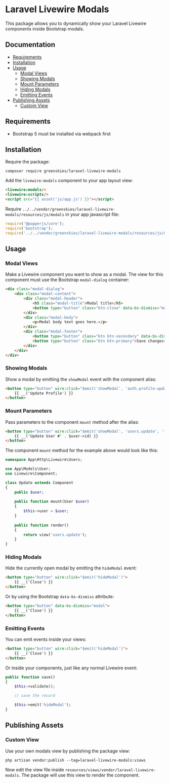 # Laravel Livewire Modals

This package allows you to dynamically show your Laravel Livewire components inside Bootstrap modals.

## Documentation

- [Requirements](#requirements)
- [Installation](#installation)
- [Usage](#usage)
    - [Modal Views](#modal-views)
    - [Showing Modals](#showing-modals)
    - [Mount Parameters](#mount-parameters)
    - [Hiding Modals](#hiding-modals)
    - [Emitting Events](#emitting-events)
- [Publishing Assets](#publishing-assets)
    - [Custom View](#custom-view)

## Requirements

- Bootstrap 5 must be installed via webpack first

## Installation

Require the package:

```console
composer require greenskies/laravel-livewire-modals
```

Add the `livewire:modals` component to your app layout view:

```html
<livewire:modals/>
<livewire:scripts/>
<script src="{{ asset('js/app.js') }}"></script>
```

Require `../../vendor/greenskies/laravel-livewire-modals/resources/js/modals` in your app javascript file:

```javascript
require('@popperjs/core');
require('bootstrap');
require('../../vendor/greenskies/laravel-livewire-modals/resources/js/modals');
```

## Usage

### Modal Views

Make a Livewire component you want to show as a modal. The view for this component must use the Bootstrap `modal-dialog` container:

```html
<div class="modal-dialog">
    <div class="modal-content">
        <div class="modal-header">
            <h5 class="modal-title">Modal title</h5>
            <button type="button" class="btn-close" data-bs-dismiss="modal" aria-label="Close"></button>
        </div>
        <div class="modal-body">
            <p>Modal body text goes here.</p>
        </div>
        <div class="modal-footer">
            <button type="button" class="btn btn-secondary" data-bs-dismiss="modal">Close</button>
            <button type="button" class="btn btn-primary">Save changes</button>
        </div>
    </div>
</div>
```

### Showing Modals

Show a modal by emitting the `showModal` event with the component alias:

```html
<button type="button" wire:click="$emit('showModal', 'auth.profile-update')">
    {{ __('Update Profile') }}
</button>
```

### Mount Parameters

Pass parameters to the component `mount` method after the alias:

```html
<button type="button" wire:click="$emit('showModal', 'users.update', '{{ $user->id }}')">
    {{ __('Update User #' . $user->id) }}
</button>
```

The component `mount` method for the example above would look like this: 

```php
namespace App\Http\Livewire\Users;

use App\Models\User;
use Livewire\Component;

class Update extends Component
{
    public $user;
    
    public function mount(User $user)
    {
        $this->user = $user;
    }
    
    public function render()
    {
        return view('users.update');
    }
}
```

### Hiding Modals

Hide the currently open modal by emitting the `hideModal` event:

```html
<button type="button" wire:click="$emit('hideModal')">
    {{ __('Close') }}
</button>
```

Or by using the Bootstrap `data-bs-dismiss` attribute:

```html
<button type="button" data-bs-dismiss="modal">
    {{ __('Close') }}
</button>
```

### Emitting Events

You can emit events inside your views:

```html
<button type="button" wire:click="$emit('hideModal')">
    {{ __('Close') }}
</button>
```

Or inside your components, just like any normal Livewire event:

```php
public function save()
{
    $this->validate();

    // save the record

    $this->emit('hideModal');
}
```

## Publishing Assets

### Custom View

Use your own modals view by publishing the package view:

```console
php artisan vendor:publish --tag=laravel-livewire-modals:views
```

Now edit the view file inside `resources/views/vendor/laravel-livewire-modals`. The package will use this view to render the component.

